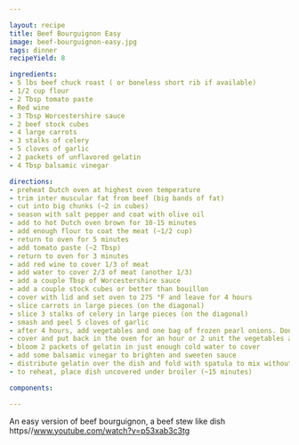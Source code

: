 ```yaml
---

layout: recipe
title: Beef Bourguignon Easy
image: beef-bourguignon-easy.jpg
tags: dinner
recipeYield: 8

ingredients:
- 5 lbs beef chuck roast ( or boneless short rib if available)
- 1/2 cup flour
- 2 Tbsp tomato paste
- Red wine
- 3 Tbsp Worcestershire sauce
- 2 beef stock cubes
- 4 large carrots
- 3 stalks of celery
- 5 cloves of garlic
- 2 packets of unflavored gelatin
- 4 Tbsp balsamic vinegar

directions:
- preheat Dutch oven at highest oven temperature
- trim inter muscular fat from beef (big bands of fat)
- cut into big chunks (~2 in cubes)
- season with salt pepper and coat with olive oil
- add to hot Dutch oven brown for 10-15 minutes
- add enough flour to coat the meat (~1/2 cup)
- return to oven for 5 minutes
- add tomato paste (~2 Tbsp)
- return to oven for 3 minutes
- add red wine to cover 1/3 of meat
- add water to cover 2/3 of meat (another 1/3)
- add a couple Tbsp of Worcestershire sauce
- add a couple stock cubes or better than bouillon 
- cover with lid and set oven to 275 °F and leave for 4 hours
- slice carrots in large pieces (on the diagonal)
- slice 3 stalks of celery in large pieces (on the diagonal)
- smash and peel 5 cloves of garlic
- after 4 hours, add vegetables and one bag of frozen pearl onions. Don't mix too much or risk breaking up the meat
- cover and put back in the oven for an hour or 2 unit the vegetables are cooked
- bloom 2 packets of gelatin in just enough cold water to cover
- add some balsamic vinegar to brighten and sweeten sauce
- distribute gelatin over the dish and fold with spatula to mix without breaking meat
- to reheat, place dish uncovered under broiler (~15 minutes)

components:

---
```

An easy version of beef bourguignon, a beef stew like dish https//www.youtube.com/watch?v=p53xab3c3tg
